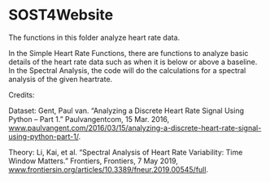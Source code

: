 # SOST4Website
The functions in this folder analyze heart rate data.  

In the Simple Heart Rate Functions, there are functions to analyze basic details of the heart rate data such as when it is below or above a baseline. In the Spectral Analysis, the code will do the calculations for a spectral analysis of the given heartrate. 

Credits:

Dataset:
Gent, Paul van. “Analyzing a Discrete Heart Rate Signal Using Python – Part 1.” Paulvangentcom, 15 Mar. 2016, www.paulvangent.com/2016/03/15/analyzing-a-discrete-heart-rate-signal-using-python-part-1/.

Theory: 
Li, Kai, et al. “Spectral Analysis of Heart Rate Variability: Time Window Matters.” Frontiers, Frontiers, 7 May 2019, www.frontiersin.org/articles/10.3389/fneur.2019.00545/full.

